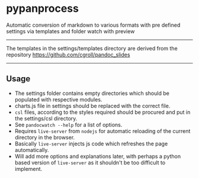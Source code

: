# pypanprocess
Automatic conversion of markdown to various formats with pre defined settings via templates and folder watch with preview

--------

The templates in the settings/templates directory are derived from the repository <https://github.com/cgroll/pandoc_slides>

--------
## Usage

- The settings folder contains empty directories which should be populated with respective modules.
- charts.js file in settings should be replaced with the correct file.
- `csl` files, according to the styles required should be procured and put in the settings/csl directory.
- See `pandocwatch --help` for a list of options.
- Requires `live-server` from `nodejs` for automatic reloading of the current directory in the browser.
- Basically `live-server` injects js code which refreshes the page automatically.
- Will add more options and explanations later, with perhaps a python based version of `live-server` as it shouldn't be too difficult to implement.
